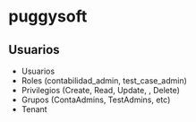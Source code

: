 # puggysoft

## Usuarios

- Usuarios
- Roles (contabilidad_admin, test_case_admin)
- Privilegios (Create, Read, Update, , Delete)
- Grupos (ContaAdmins, TestAdmins, etc)
- Tenant
